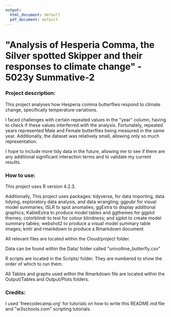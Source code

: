 ```yaml
---
output:
  html_document: default
  pdf_document: default
---
```

# "Analysis of Hesperia Comma, the Silver spotted Skipper and their responses to climate change" - 5023y Summative-2

### Project description: 

This project analyses how Hesperia comma butterflies respond to climate change, specifically temperature variations.

I faced challenges with certain repeated values in the "year" column, having to check if these values interferred with the analysis. Fortunately, repeated years represented Male and Female butterflies being measured in the same year. Additionally, the dataset was relatively small, allowing only so much representation.

I hope to include more tidy data in the future, allowing me to see if there are any additional significant interaction terms and to validate my current results.

### How to use:

This project uses R version 4.2.3.

Additionally, This project uses packages: tidyverse, for data importing, data tidying, exploratory data analysis, and data wrangling; ggpubr for visual model summaries; ISLR to spot anomalies; ggExtra to display additional graphics; KableExtra to produce model tables and ggthemes for ggplot themes; colorblindr to test for colour blindness; and sjplot to create model summary tables; webshot2 to produce a visual model summary table images; knitr and rmarkdown to produce a Rmarkdown document

All relevant files are located wtihin the Cloud/project folder.

Data can be found within the Data/ folder called "univoltine_butterfly.csv"

R scripts are located in the Scripts/ folder. They are numbered to show the order of which to run them.

All Tables and graphs used within the Rmarkdown file are located within the Output/Tables and Output/Plots folders.


### Credits:

I used 'freecodecamp.org' for tutorials on how to write this README.md file and "w3schools.com" scripting tutorials.

